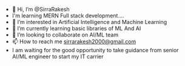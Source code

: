 - 👋 Hi, I’m @SirraRakesh
-    I'm learning MERN Full stack development....
- 👀 I’m interested in Artificial Intelligence and Machine Learning
- 🌱 I’m currently learning basic libraries of ML And AI
- 💞️ I’m looking to collaborate on AI/ML team
- 📫 How to reach me sirrarakesh2000@gmail.com
- I am waiting for the good opportunity to take guidance from senior AI/ML engineer to start my IT carrier

<!---
SirraRakesh/SirraRakesh is a ✨ special ✨ repository because its `README.md` (this file) appears on your GitHub profile.
You can click the Preview link to take a look at your changes.
--->
